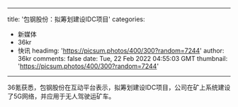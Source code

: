 
---
title: '包钢股份：拟筹划建设IDC项目'
categories: 
 - 新媒体
 - 36kr
 - 快讯
headimg: 'https://picsum.photos/400/300?random=7244'
author: 36kr
comments: false
date: Tue, 22 Feb 2022 04:55:03 GMT
thumbnail: 'https://picsum.photos/400/300?random=7244'
---

<div>   
36氪获悉，包钢股份在互动平台表示，拟筹划建设IDC项目，公司在矿上系统建设了5G网络，并应用于无人驾驶运矿车。  
</div>
            